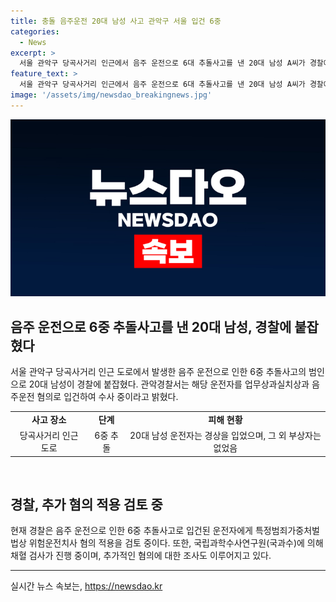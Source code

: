 ```yaml
---
title: 충돌 음주운전 20대 남성 사고 관악구 서울 입건 6중
categories:
  - News
excerpt: >
  서울 관악구 당곡사거리 인근에서 음주 운전으로 6대 추돌사고를 낸 20대 남성 A씨가 경찰에 붙잡혔다. A씨는 업무상과실치상과 음주운전 혐의로 입건되었으며, 차량 6대가 연달아 추돌하는 사고를 일으킨 혐의를 받고 있다. A씨는 사고로 경상을 입었고, 부상자는 없었으나 경찰은 추가적인 범죄 혐의를 검토 중이다. 현재 국과수에 의해 채혈 검사를 진행 중이며, 위험운전치사 혐의 등이 추가될 수 있다.
feature_text: >
  서울 관악구 당곡사거리 인근에서 음주 운전으로 6대 추돌사고를 낸 20대 남성 A씨가 경찰에 붙잡혔다. A씨는 업무상과실치상과 음주운전 혐의로 입건되었으며, 차량 6대가 연달아 추돌하는 사고를 일으킨 혐의를 받고 있다. A씨는 사고로 경상을 입었고, 부상자는 없었으나 경찰은 추가적인 범죄 혐의를 검토 중이다. 현재 국과수에 의해 채혈 검사를 진행 중이며, 위험운전치사 혐의 등이 추가될 수 있다.
image: '/assets/img/newsdao_breakingnews.jpg'
---
```


<p><img src="/assets/img/newsdao_breakingnews.jpg" alt="cryptoinkorea 속보" /></p>

<h2 data-ke-size="size26">음주 운전으로 6중 추돌사고를 낸 20대 남성, 경찰에 붙잡혔다</h2>

<p data-ke-size="size16">서울 관악구 당곡사거리 인근 도로에서 발생한 음주 운전으로 인한 6중 추돌사고의 범인으로 20대 남성이 경찰에 붙잡혔다. 관악경찰서는 해당 운전자를 업무상과실치상과 음주운전 혐의로 입건하여 수사 중이라고 밝혔다.</p>

<table>
  <tr>
    <td style="text-align: center; height: 17px;"><b>사고 장소</b></td>
    <td style="text-align: center; height: 17px;"><b>단계</b></td>
    <td style="text-align: center; height: 17px;"><b>피해 현황</b></td>
  </tr>
  <tr>
    <td style="text-align: center; height: 17px;">당곡사거리 인근 도로</td>
    <td style="text-align: center; height: 17px;">6중 추돌</td>
    <td style="text-align: center; height: 17px;">20대 남성 운전자는 경상을 입었으며, 그 외 부상자는 없었음</td>
  </tr>
</table>

<p data-ke-size="size16">&nbsp;</p>

<h2 data-ke-size="size26">경찰, 추가 혐의 적용 검토 중</h2>

<p data-ke-size="size16">현재 경찰은 음주 운전으로 인한 6중 추돌사고로 입건된 운전자에게 특정범죄가중처벌법상 위험운전치사 혐의 적용을 검토 중이다. 또한, 국립과학수사연구원(국과수)에 의해 채혈 검사가 진행 중이며, 추가적인 혐의에 대한 조사도 이루어지고 있다.</p>

<hr>

<p data-ke-size="size16"></p>
실시간 뉴스 속보는, <a href="https://newsdao.kr" rel="dofollow">https://newsdao.kr</a>


